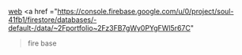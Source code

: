 <a href="https://portfolioarun.vercel.app/">web</a>
<a
 href ="https://console.firebase.google.com/u/0/project/soul-41fb1/firestore/databases/-default-/data/~2Fportfolio~2Fz3FB7gWy0PYgFWl5r67C"
> fire base</a>